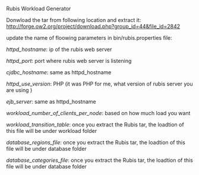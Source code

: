 Rubis Workload Generator

Donwload the tar from following location and extract it: http://forge.ow2.org/project/download.php?group_id=44&file_id=2842

update the name of floowing parameters in bin/rubis.properties file:

*httpd_hostname*: ip of the rubis web server 

*httpd_port*: port where rubis web server is listening

*cjdbc_hostname*: same as httpd_hostname

*httpd_use_version*: PHP (it was PHP for me, what version of rubis server you are using )

*ejb_server*: same as httpd_hostname

*workload_number_of_clients_per_node*: based on how much load you want

*workload_transition_table*: once you extract the Rubis tar, the loadtion of this file will be under workload folder

*database_regions_file*: once you extract the Rubis tar, the loadtion of this file will be under database folder

*database_categories_file*: once you extract the Rubis tar, the loadtion of this file will be under database folder
